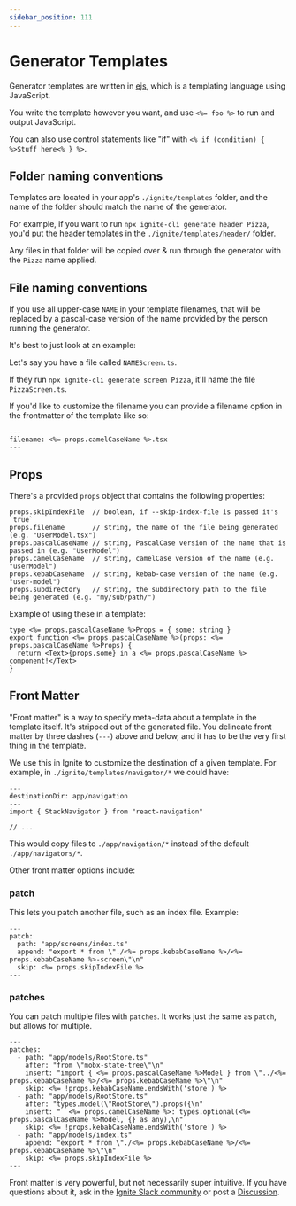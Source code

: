```yaml
---
sidebar_position: 111
---
```


# Generator Templates

Generator templates are written in [ejs](https://ejs.co/), which is a templating language using JavaScript.

You write the template however you want, and use `<%= foo %>` to run and output JavaScript.

You can also use control statements like "if" with `<% if (condition) { %>Stuff here<% } %>`.

## Folder naming conventions

Templates are located in your app's `./ignite/templates` folder, and the name of the folder should match the name of the generator.

For example, if you want to run `npx ignite-cli generate header Pizza`, you'd put the header templates in the `./ignite/templates/header/` folder.

Any files in that folder will be copied over & run through the generator with the `Pizza` name applied.

## File naming conventions

If you use all upper-case `NAME` in your template filenames, that will be replaced by a pascal-case version of the name provided by the person running the generator.

It's best to just look at an example:

Let's say you have a file called `NAMEScreen.ts`.

If they run `npx ignite-cli generate screen Pizza`, it'll name the file `PizzaScreen.ts`.

If you'd like to customize the filename you can provide a filename option in the frontmatter of the template like so:

```
---
filename: <%= props.camelCaseName %>.tsx
---
```

## Props

There's a provided `props` object that contains the following properties:

```
props.skipIndexFile  // boolean, if --skip-index-file is passed it's `true`
props.filename       // string, the name of the file being generated (e.g. "UserModel.tsx")
props.pascalCaseName // string, PascalCase version of the name that is passed in (e.g. "UserModel")
props.camelCaseName  // string, camelCase version of the name (e.g. "userModel")
props.kebabCaseName  // string, kebab-case version of the name (e.g. "user-model")
props.subdirectory   // string, the subdirectory path to the file being generated (e.g. "my/sub/path/")
```

Example of using these in a template:

```ejs
type <%= props.pascalCaseName %>Props = { some: string }
export function <%= props.pascalCaseName %>(props: <%= props.pascalCaseName %>Props) {
  return <Text>{props.some} in a <%= props.pascalCaseName %> component!</Text>
}
```

## Front Matter

"Front matter" is a way to specify meta-data about a template in the template itself. It's stripped out of the generated file. You delineate front matter by three dashes (`---`) above and below, and it has to be the very first thing in the template.

We use this in Ignite to customize the destination of a given template. For example, in `./ignite/templates/navigator/*` we could have:

```
---
destinationDir: app/navigation
---
import { StackNavigator } from "react-navigation"

// ...
```

This would copy files to `./app/navigation/*` instead of the default `./app/navigators/*`.

Other front matter options include:

### patch

This lets you patch another file, such as an index file. Example:

```tsx
---
patch:
  path: "app/screens/index.ts"
  append: "export * from \"./<%= props.kebabCaseName %>/<%= props.kebabCaseName %>-screen\"\n"
  skip: <%= props.skipIndexFile %>
---
```

### patches

You can patch multiple files with `patches`. It works just the same as `patch`, but allows for multiple.

```tsx
---
patches:
  - path: "app/models/RootStore.ts"
    after: "from \"mobx-state-tree\"\n"
    insert: "import { <%= props.pascalCaseName %>Model } from \"../<%= props.kebabCaseName %>/<%= props.kebabCaseName %>\"\n"
    skip: <%= !props.kebabCaseName.endsWith('store') %>
  - path: "app/models/RootStore.ts"
    after: "types.model(\"RootStore\").props({\n"
    insert: "  <%= props.camelCaseName %>: types.optional(<%= props.pascalCaseName %>Model, {} as any),\n"
    skip: <%= !props.kebabCaseName.endsWith('store') %>
  - path: "app/models/index.ts"
    append: "export * from \"./<%= props.kebabCaseName %>/<%= props.kebabCaseName %>\"\n"
    skip: <%= props.skipIndexFile %>
---
```

Front matter is very powerful, but not necessarily super intuitive. If you have questions about it, ask in the [Ignite Slack community](https://community.infinite.red) or post a [Discussion](https://github.com/infinitered/ignite/discussions).
